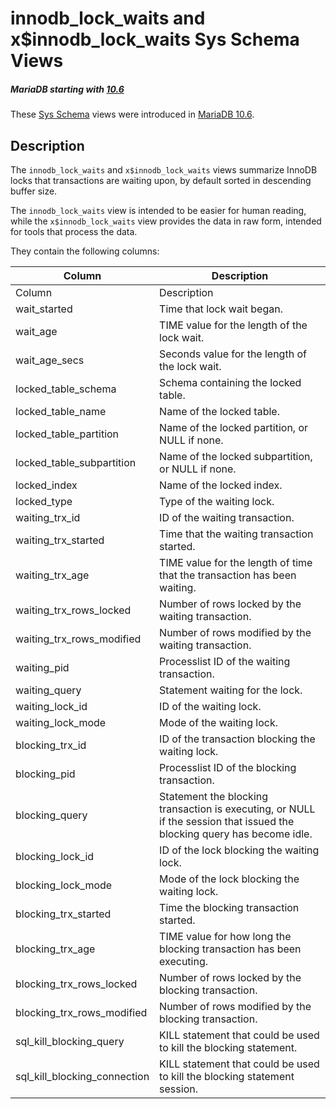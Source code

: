 
# innodb_lock_waits and x$innodb_lock_waits Sys Schema Views


##### MariaDB starting with [10.6](../../../../../../../../release-notes/mariadb-community-server/what-is-mariadb-106.md)
These [Sys Schema](sys-schema-views-host_summary_by_statement_latency-and-xhost_summary_by_sta.md) views were introduced in [MariaDB 10.6](../../../../../../../../release-notes/mariadb-community-server/what-is-mariadb-106.md).


## Description


The `innodb_lock_waits` and `x$innodb_lock_waits` views summarize InnoDB locks that transactions are waiting upon, by default sorted in descending buffer size.


The `innodb_lock_waits` view is intended to be easier for human reading, while the `x$innodb_lock_waits` view provides the data in raw form, intended for tools that process the data.


They contain the following columns:



| Column | Description |
| --- | --- |
| Column | Description |
| wait_started | Time that lock wait began. |
| wait_age | TIME value for the length of the lock wait. |
| wait_age_secs | Seconds value for the length of the lock wait. |
| locked_table_schema | Schema containing the locked table. |
| locked_table_name | Name of the locked table. |
| locked_table_partition | Name of the locked partition, or NULL if none. |
| locked_table_subpartition | Name of the locked subpartition, or NULL if none. |
| locked_index | Name of the locked index. |
| locked_type | Type of the waiting lock. |
| waiting_trx_id | ID of the waiting transaction. |
| waiting_trx_started | Time that the waiting transaction started. |
| waiting_trx_age | TIME value for the length of time that the transaction has been waiting. |
| waiting_trx_rows_locked | Number of rows locked by the waiting transaction. |
| waiting_trx_rows_modified | Number of rows modified by the waiting transaction. |
| waiting_pid | Processlist ID of the waiting transaction. |
| waiting_query | Statement waiting for the lock. |
| waiting_lock_id | ID of the waiting lock. |
| waiting_lock_mode | Mode of the waiting lock. |
| blocking_trx_id | ID of the transaction blocking the waiting lock. |
| blocking_pid | Processlist ID of the blocking transaction. |
| blocking_query | Statement the blocking transaction is executing, or NULL if the session that issued the blocking query has become idle. |
| blocking_lock_id | ID of the lock blocking the waiting lock. |
| blocking_lock_mode | Mode of the lock blocking the waiting lock. |
| blocking_trx_started | Time the blocking transaction started. |
| blocking_trx_age | TIME value for how long the blocking transaction has been executing. |
| blocking_trx_rows_locked | Number of rows locked by the blocking transaction. |
| blocking_trx_rows_modified | Number of rows modified by the blocking transaction. |
| sql_kill_blocking_query | KILL statement that could be used to kill the blocking statement. |
| sql_kill_blocking_connection | KILL statement that could be used to kill the blocking statement session. |


